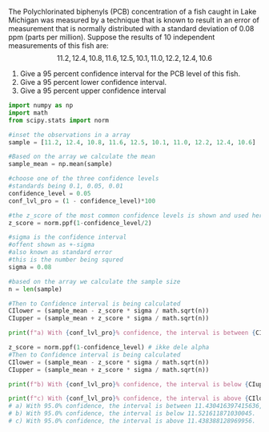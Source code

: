 The Polychlorinated biphenyls (PCB) concentration of a fish caught in Lake Michigan was measured by a technique that is known to result in an error of measurement that is normally distributed with a standard deviation of 0.08 ppm (parts per million). Suppose the results of 10 independent measurements of this fish are:
$$
11.2, 12.4,10.8,11.6,12.5,10.1,11.0,12.2,12.4,10.6
$$
1. Give a 95 percent confidence interval for the PCB level of this fish.
2. Give a 95 percent lower confidence interval.
3. Give a 95 percent upper confidence interval

```python
import numpy as np
import math
from scipy.stats import norm

#inset the observations in a array
sample = [11.2, 12.4, 10.8, 11.6, 12.5, 10.1, 11.0, 12.2, 12.4, 10.6]

#Based on the array we calculate the mean
sample_mean = np.mean(sample)

#choose one of the three confidence levels
#standards being 0.1, 0.05, 0.01
confidence_level = 0.05
conf_lvl_pro = (1 - confidence_level)*100

#the z_score of the most common confidence levels is shown and used here
z_score = norm.ppf(1-confidence_level/2)

#sigma is the confidence interval
#offent shown as +-sigma
#also known as standard error
#this is the number being squred
sigma = 0.08

#based on the array we calculate the sample size
n = len(sample)

#Then to Confidence interval is being calculated
CIlower = (sample_mean - z_score * sigma / math.sqrt(n))
CIupper = (sample_mean + z_score * sigma / math.sqrt(n))

print(f"a) With {conf_lvl_pro}% confidence, the interval is between {CIlower}, {CIupper}.")

z_score = norm.ppf(1-confidence_level) # ikke dele alpha
#Then to Confidence interval is being calculated
CIlower = (sample_mean - z_score * sigma / math.sqrt(n))
CIupper = (sample_mean + z_score * sigma / math.sqrt(n))

print(f"b) With {conf_lvl_pro}% confidence, the interval is below {CIupper}.")

print(f"c) With {conf_lvl_pro}% confidence, the interval is above {CIlower}.")
# a) With 95.0% confidence, the interval is between 11.430416397415636, 11.529583602584365.
# b) With 95.0% confidence, the interval is below 11.521611871030045.
# c) With 95.0% confidence, the interval is above 11.438388128969956.
```

